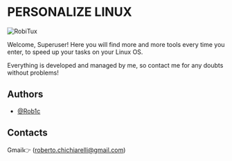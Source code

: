 
# PERSONALIZE LINUX

![RobiTux](https://github.com/user-attachments/assets/41134831-3523-49e0-98c5-278953c17547)


Welcome, Superuser! Here you will find more and more tools every time you enter, to speed up your tasks on your Linux OS.

Everything is developed and managed by me, so contact me for any doubts without problems!


## Authors

- [@Rob1c](https://www.github.com/Rob1c)

## Contacts
Gmail👉 (roberto.chichiarelli@gmail.com) 
